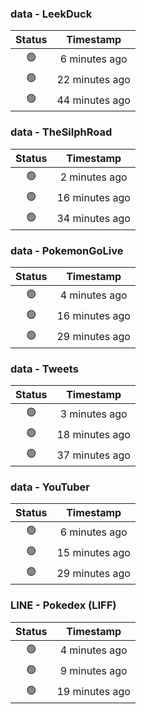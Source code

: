 ### data - LeekDuck
| Status | Timestamp |
|:------:|:---------:|
| 🟢 | 6 minutes ago |
| 🟢 | 22 minutes ago |
| 🟢 | 44 minutes ago |

### data - TheSilphRoad
| Status | Timestamp |
|:------:|:---------:|
| 🟢 | 2 minutes ago |
| 🟢 | 16 minutes ago |
| 🟢 | 34 minutes ago |

### data - PokemonGoLive
| Status | Timestamp |
|:------:|:---------:|
| 🟢 | 4 minutes ago |
| 🟢 | 16 minutes ago |
| 🟢 | 29 minutes ago |

### data - Tweets
| Status | Timestamp |
|:------:|:---------:|
| 🟢 | 3 minutes ago |
| 🟢 | 18 minutes ago |
| 🟢 | 37 minutes ago |

### data - YouTuber
| Status | Timestamp |
|:------:|:---------:|
| 🟢 | 6 minutes ago |
| 🟢 | 15 minutes ago |
| 🟢 | 29 minutes ago |

### LINE - Pokedex (LIFF)
| Status | Timestamp |
|:------:|:---------:|
| 🟢 | 4 minutes ago |
| 🟢 | 9 minutes ago |
| 🟢 | 19 minutes ago |

